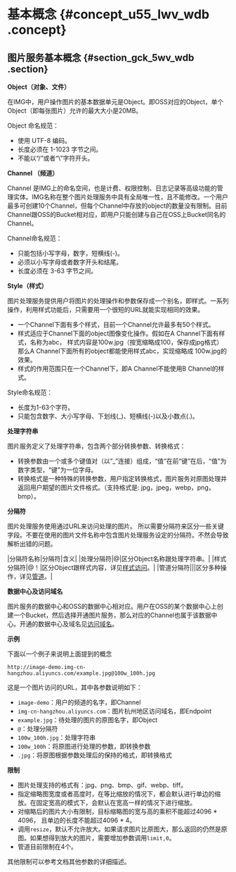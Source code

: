 # 基本概念 {#concept_u55_lwv_wdb .concept}

## 图片服务基本概念 {#section_gck_5wv_wdb .section}

**Object（对象、文件）**

在IMG中，用户操作图片的基本数据单元是Object。即OSS对应的Object，单个Object（即每张图片）允许的最大大小是20MB。

Object 命名规范：

-   使用 UTF-8 编码。
-   长度必须在 1-1023 字节之间。
-   不能以“/”或者“\\”字符开头。

**Channel （频道）**

Channel 是IMG上的命名空间，也是计费、权限控制、日志记录等高级功能的管理实体。IMG名称在整个图片处理服务中具有全局唯一性，且不能修改。一个用户最多可创建10个Channel，但每个Channel中存放的object的数量没有限制。目前Channel跟OSS的Bucket相对应，即用户只能创建与自己在OSS上Bucket同名的Channel。

Channel命名规范：

-   只能包括小写字母，数字，短横线\(-\)。
-   必须以小写字母或者数字开头和结尾。
-   长度必须在 3-63 字节之间。

**Style（样式）**

图片处理服务提供用户将图片的处理操作和参数保存成一个别名，即样式。一系列操作，利用样式功能后，只需要用一个很短的URL就能实现相同的效果。

-   一个Channel下面有多个样式，目前一个Channel允许最多有50个样式。
-   样式适应于Channel下面的object图像变化操作。假如在A Channel下面有样式，名称为abc， 样式内容是100w.jpg（按宽缩略成100，保存成jpg格式）那么A Channel下面所有的object都能使用样式abc，实现缩略成 100w.jpg的效果。
-   样式的作用范围只在一个Channel下，即A Channel不能使用B Channel的样式。

Style命名规范：

-   长度为1-63个字符。
-   只能包含数字、大小写字母、下划线\(\_\)、短横线\(-\)以及小数点\(.\)。

**处理字符串**

图片服务定义了处理字符串，包含两个部分转换参数、转换格式：

-   转换参数由一个或多个键值对（以”\_”连接）组成，“值”在前“键”在后，“值”为数字类型，“键”为一位字母。
-   转换格式是一种特殊的转换参数，用户指定转换格式，图片服务对原图处理并返回用户期望的图片文件格式。（支持格式是: jpg，jpeg，webp，png，bmp）。

**分隔符**

图片处理服务使用通过URL来访问处理的图片。 所以需要分隔符来区分一些关键字段。不要在使用的图片文件名称中包含图片处理服务设定的分隔符。不然会导致解析出错的问题。

|分隔符名称|分隔符|含义|
|处理分隔符|@|区分Object名称跟处理字符串。|
|样式分隔符|@！|区分Object跟样式内容，详见[样式访问](intl.zh-CN//样式访问.md#)。|
|管道分隔符|||区分多种操作，详见[管道](intl.zh-CN//管道.md#)。|

**数据中心及访问域名**

图片服务的数据中心和OSS的数据中心相对应。用户在OSS的某个数据中心上创建一个Bucket，然后选择开通图片服务，那么对应的Channel也属于该数据中心。开通的数据中心及域名见[访问域名](intl.zh-CN/图片处理指南/老版图片服务手册/访问域名.md#)。

**示例**

下面以一个例子来说明上面提到的概念

`http://image-demo.img-cn-hangzhou.aliyuncs.com/example.jpg@100w_100h.jpg`

这是一个图片访问的URL，其中各参数说明如下：

-   `image-demo`：用户的频道的名字，即Channel
-   `img-cn-hangzhou.aliyuncs.com`：图片杭州地区访问域名，即Endpoint
-   `example.jpg`：待处理的图片的原图名字，即Object
-   `@`：处理分隔符
-   `100w_100h.jpg`：处理字符串
-   `100w_100h`：将原图进行处理的参数，即转换参数
-   `.jpg`：将原图根据参数处理后的保持的格式，即转换格式

**限制**

-   图片处理支持的格式有：jpg、png、bmp、gif、webp、tiff。
-   指定缩略图宽度或者高度时，在等比缩放的情况下，都会默认进行单边的缩放。在固定宽高的模式下，会默认在宽高一样的情况下进行缩放。
-   对缩略后的图片大小有限制，目标缩略图的宽与高的乘积不能超过4096 \* 4096， 且单边的长度不能超过4096 \* 4。
-   调用`resize`，默认不允许放大。如果请求图片比原图大，那么返回的仍然是原图。如果想得到放大的图片，需要增加参数调用`limit,0`。
-   管道目前限制在4个。

其他限制可以参考文档其他参数的详细描述。

